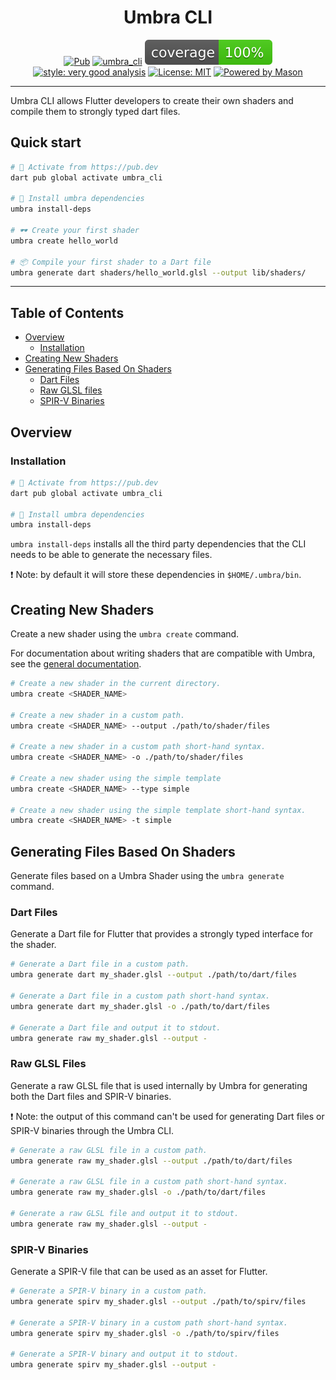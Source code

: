<h1 align="center">
Umbra CLI
</h1>

<p align="center">
<a href="https://pub.dev/packages/umbra_cli"><img src="https://img.shields.io/pub/v/umbra_cli.svg" alt="Pub"></a>
<a href="https://github.com/wolfenrain/umbra/actions"><img src="https://github.com/wolfenrain/umbra/workflows/umbra_cli/badge.svg" alt="umbra_cli"></a>
<a href="https://github.com/wolfenrain/umbra/actions"><img src="https://raw.githubusercontent.com/wolfenrain/umbra/main/packages/umbra_cli/coverage_badge.svg" alt="coverage"></a>
<a href="https://pub.dev/packages/very_good_analysis"><img src="https://img.shields.io/badge/style-very_good_analysis-B22C89.svg" alt="style: very good analysis"></a>
<a href="https://opensource.org/licenses/MIT"><img src="https://img.shields.io/badge/license-MIT-purple.svg" alt="License: MIT"></a>
<a href="https://github.com/felangel/mason"><img src="https://img.shields.io/endpoint?url=https%3A%2F%2Ftinyurl.com%2Fmason-badge" alt="Powered by Mason"></a>
</p>

---

Umbra CLI allows Flutter developers to create their own shaders and compile them to strongly typed dart files.

## Quick start

```sh
# 🎯 Activate from https://pub.dev
dart pub global activate umbra_cli

# 🚀 Install umbra dependencies
umbra install-deps

# 🕶️ Create your first shader
umbra create hello_world

# 📦 Compile your first shader to a Dart file
umbra generate dart shaders/hello_world.glsl --output lib/shaders/
```

---

## Table of Contents

- [Overview](#overview)
  - [Installation](#installation)
- [Creating New Shaders](#creating-new-shaders)
- [Generating Files Based On Shaders](#generating-files-based-on-shaders)
  - [Dart Files](#dart-files)
  - [Raw GLSL files](#raw-glsl-files)
  - [SPIR-V Binaries](#spir-v-binaries)
## Overview

### Installation

```sh
# 🎯 Activate from https://pub.dev
dart pub global activate umbra_cli

# 🚀 Install umbra dependencies
umbra install-deps
```

`umbra install-deps` installs all the third party dependencies that the CLI needs to be able to generate the necessary files.

❗ Note: by default it will store these dependencies in `$HOME/.umbra/bin`.

## Creating New Shaders

Create a new shader using the `umbra create` command.

For documentation about writing shaders that are compatible with Umbra, see the [general documentation](https://github.com/wolfenrain/umbra/tree/main/docs).

```sh
# Create a new shader in the current directory.
umbra create <SHADER_NAME>

# Create a new shader in a custom path.
umbra create <SHADER_NAME> --output ./path/to/shader/files

# Create a new shader in a custom path short-hand syntax.
umbra create <SHADER_NAME> -o ./path/to/shader/files

# Create a new shader using the simple template
umbra create <SHADER_NAME> --type simple

# Create a new shader using the simple template short-hand syntax.
umbra create <SHADER_NAME> -t simple
```

## Generating Files Based On Shaders

Generate files based on a Umbra Shader using the `umbra generate` command.

### Dart Files

Generate a Dart file for Flutter that provides a strongly typed interface for the shader.

```sh
# Generate a Dart file in a custom path.
umbra generate dart my_shader.glsl --output ./path/to/dart/files

# Generate a Dart file in a custom path short-hand syntax.
umbra generate dart my_shader.glsl -o ./path/to/dart/files

# Generate a Dart file and output it to stdout.
umbra generate raw my_shader.glsl --output -
```

### Raw GLSL Files

Generate a raw GLSL file that is used internally by Umbra for generating both the Dart files and SPIR-V binaries.

❗ Note: the output of this command can't be used for generating Dart files or SPIR-V binaries through the Umbra CLI.

```sh
# Generate a raw GLSL file in a custom path.
umbra generate raw my_shader.glsl --output ./path/to/dart/files

# Generate a raw GLSL file in a custom path short-hand syntax.
umbra generate raw my_shader.glsl -o ./path/to/dart/files

# Generate a raw GLSL file and output it to stdout.
umbra generate raw my_shader.glsl --output -
```

### SPIR-V Binaries

Generate a SPIR-V file that can be used as an asset for Flutter.

```sh
# Generate a SPIR-V binary in a custom path.
umbra generate spirv my_shader.glsl --output ./path/to/spirv/files

# Generate a SPIR-V binary in a custom path short-hand syntax.
umbra generate spirv my_shader.glsl -o ./path/to/spirv/files

# Generate a SPIR-V binary and output it to stdout.
umbra generate spirv my_shader.glsl --output -
```

